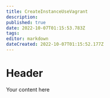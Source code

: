 ```yaml
---
title: CreateInstanceUseVagrant
description: 
published: true
date: 2022-10-07T01:15:53.783Z
tags: 
editor: markdown
dateCreated: 2022-10-07T01:15:52.177Z
---
```


# Header
Your content here